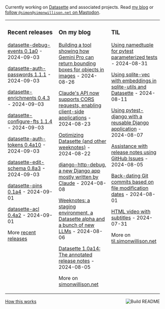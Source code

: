 Currently working on [Datasette](https://datasette.io/) and associated projects. Read [my blog](https://simonwillison.net/) or <a href="https://fedi.simonwillison.net/@simon">follow `@simon@simonwillison.net` on Mastodon</a>.

<table><tr><td valign="top" width="33%">

### Recent releases
<!-- recent_releases starts -->
[datasette-debug-events 0.1a0](https://github.com/datasette/datasette-debug-events/releases/tag/0.1a0) - 2024-09-03

[datasette-auth-passwords 1.1.1](https://github.com/simonw/datasette-auth-passwords/releases/tag/1.1.1) - 2024-09-03

[datasette-enrichments 0.4.3](https://github.com/datasette/datasette-enrichments/releases/tag/0.4.3) - 2024-09-03

[datasette-configure-fts 1.1.4](https://github.com/simonw/datasette-configure-fts/releases/tag/1.1.4) - 2024-09-03

[datasette-auth-tokens 0.4a10](https://github.com/simonw/datasette-auth-tokens/releases/tag/0.4a10) - 2024-09-03

[datasette-edit-schema 0.8a3](https://github.com/simonw/datasette-edit-schema/releases/tag/0.8a3) - 2024-09-03

[datasette-pins 0.1a4](https://github.com/datasette/datasette-pins/releases/tag/0.1a4) - 2024-09-01

[datasette-acl 0.4a2](https://github.com/datasette/datasette-acl/releases/tag/0.4a2) - 2024-09-01
<!-- recent_releases ends -->
More [recent releases](https://github.com/simonw/simonw/blob/main/releases.md)
</td><td valign="top" width="34%">

### On my blog
<!-- blog starts -->
[Building a tool showing how Gemini Pro can return bounding boxes for objects in images](https://simonwillison.net/2024/Aug/26/gemini-bounding-box-visualization/) - 2024-08-26

[Claude's API now supports CORS requests, enabling client-side applications](https://simonwillison.net/2024/Aug/23/anthropic-dangerous-direct-browser-access/) - 2024-08-23

[Optimizing Datasette (and other weeknotes)](https://simonwillison.net/2024/Aug/22/optimizing-datasette/) - 2024-08-22

[django-http-debug, a new Django app mostly written by Claude](https://simonwillison.net/2024/Aug/8/django-http-debug/) - 2024-08-08

[Weeknotes: a staging environment, a Datasette alpha and a bunch of new LLMs](https://simonwillison.net/2024/Aug/6/staging/) - 2024-08-06

[Datasette 1.0a14: The annotated release notes](https://simonwillison.net/2024/Aug/5/datasette-1a14/) - 2024-08-05
<!-- blog ends -->
More on [simonwillison.net](https://simonwillison.net/)
</td><td valign="top" width="33%">

### TIL
<!-- tils starts -->
[Using namedtuple for pytest parameterized tests](https://til.simonwillison.net/pytest/namedtuple-parameterized-tests) - 2024-08-31

[Using sqlite-vec with embeddings in sqlite-utils and Datasette](https://til.simonwillison.net/sqlite/sqlite-vec) - 2024-08-11

[Using pytest-django with a reusable Django application](https://til.simonwillison.net/django/pytest-django) - 2024-08-07

[Assistance with release notes using GitHub Issues](https://til.simonwillison.net/github/release-note-assistance) - 2024-08-05

[Back-dating Git commits based on file modification dates](https://til.simonwillison.net/git/backdate-git-commits) - 2024-08-01

[HTML video with subtitles](https://til.simonwillison.net/html/video-with-subtitles) - 2024-07-31
<!-- tils ends -->
More on [til.simonwillison.net](https://til.simonwillison.net/)
</td></tr></table>

<a href="https://github.com/simonw/simonw/actions"><img src="https://github.com/simonw/simonw/workflows/Build%20README/badge.svg" align="right" alt="Build README"></a> <a href="https://simonwillison.net/2020/Jul/10/self-updating-profile-readme/">How this works</a>
